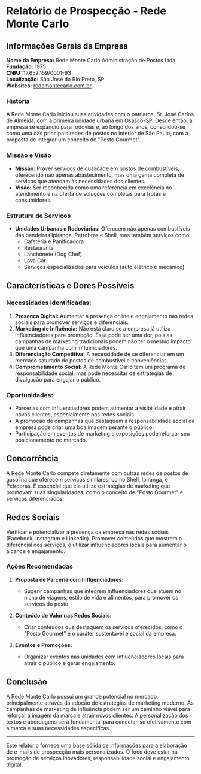 # Relatório de Prospecção - Rede Monte Carlo

## Informações Gerais da Empresa

**Nome da Empresa:** Rede Monte Carlo Administração de Postos Ltda  
**Fundação:** 1975  
**CNPJ:** 17.652.159/0001-93  
**Localização:** São José do Rio Preto, SP  
**Websites:** [redemontecarlo.com.br](http://www.redemontecarlo.com.br)  

### História
A Rede Monte Carlo iniciou suas atividades com o patriarca, Sr. José Carlos de Almeida, com a primeira unidade urbana em Osasco-SP. Desde então, a empresa se expandiu para rodovias e, ao longo dos anos, consolidou-se como uma das principais redes de postos no interior de São Paulo, com a proposta de integrar um conceito de "Posto Gourmet". 

### Missão e Visão
- **Missão:** Prover serviços de qualidade em postos de combustíveis, oferecendo não apenas abastecimento, mas uma gama completa de serviços que atendam às necessidades dos clientes.
- **Visão:** Ser reconhecida como uma referência em excelência no atendimento e na oferta de soluções completas para frotas e consumidores.

### Estrutura de Serviços
- **Unidades Urbanas e Rodoviárias:** Oferecem não apenas combustíveis das bandeiras Ipiranga, Petrobras e Shell, mas também serviços como:
  - Cafeteria e Panificadora
  - Restaurante
  - Lanchonete (Dog Chef)
  - Lava Car
  - Serviços especializados para veículos (auto elétrico e mecânico)

## Características e Dores Possíveis

### Necessidades Identificadas:
1. **Presença Digital:** Aumentar a presença online e engajamento nas redes sociais para promover serviços e diferenciais.
2. **Marketing de Influência:** Não está claro se a empresa já utiliza influenciadores para promoção. Essa pode ser uma dor, pois as campanhas de marketing tradicionais podem não ter o mesmo impacto que uma campanha com influenciadores.
3. **Diferenciação Competitiva:** A necessidade de se diferenciar em um mercado saturado de postos de combustível e conveniências.
4. **Comprometimento Social:** A Rede Monte Carlo tem um programa de responsabilidade social, mas pode necessitar de estratégias de divulgação para engajar o público.

### Oportunidades:
- Parcerias com influenciadores podem aumentar a visibilidade e atrair novos clientes, especialmente nas redes sociais.
- A promoção de campanhas que destaquem a responsabilidade social da empresa pode criar uma boa imagem perante o público.
- Participação em eventos de marketing e exposições pode reforçar seu posicionamento no mercado.

## Concorrência
A Rede Monte Carlo compete diretamente com outras redes de postos de gasolina que oferecem serviços similares, como Shell, Ipiranga, e Petrobras. É essencial que ela utilize estratégias de marketing que promovam suas singularidades, como o conceito de "Posto Gourmet" e serviços diferenciados.

## Redes Sociais
Verificar e potencializar a presença da empresa nas redes sociais (Facebook, Instagram e LinkedIn). Promover conteúdos que mostrem o diferencial dos serviços, e utilizar influenciadores locais para aumentar o alcance e engajamento.

### Ações Recomendadas
1. **Proposta de Parceria com Influenciadores:**
   - Sugerir campanhas que integrem influenciadores que atuem no nicho de viagens, estilo de vida e alimentos, para promover os serviços do posto.
  
2. **Conteúdo de Valor nas Redes Sociais:**
   - Criar conteúdos que destaquem os serviços oferecidos, como o "Posto Gourmet" e o caráter sustentável e social da empresa.

3. **Eventos e Promoções:**
   - Organizar eventos nas unidades com influenciadores locais para atrair o público e gerar engajamento.

## Conclusão
A Rede Monte Carlo possui um grande potencial no mercado, principalmente através da adoção de estratégias de marketing moderno. As campanhas de marketing de influência podem ser um caminho viável para reforçar a imagem da marca e atrair novos clientes. A personalização dos textos e abordagens será fundamental para conectar-se efetivamente com a marca e suas necessidades específicas.

---

Este relatório fornece uma base sólida de informações para a elaboração de e-mails de prospecção mais personalizados. O foco deve estar na promoção de serviços inovadores, responsabilidade social e engajamento digital.